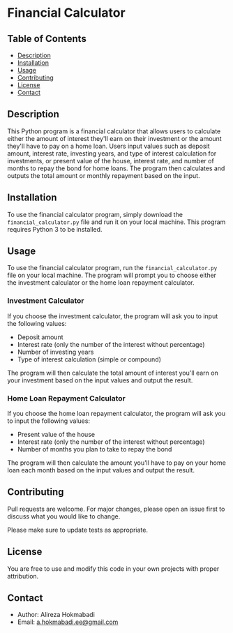 # Financial Calculator

## Table of Contents
- [Description](#description)
- [Installation](#installation)
- [Usage](#usage)
- [Contributing](#contributing)
- [License](#license)
- [Contact](#contact)

## Description
This Python program is a financial calculator that allows users to calculate either the amount of interest they'll earn on their investment or the amount they'll have to pay on a home loan. Users input values such as deposit amount, interest rate, investing years, and type of interest calculation for investments, or present value of the house, interest rate, and number of months to repay the bond for home loans. The program then calculates and outputs the total amount or monthly repayment based on the input.

## Installation

To use the financial calculator program, simply download the `financial_calculator.py` file and run it on your local machine. This program requires Python 3 to be installed.

## Usage

To use the financial calculator program, run the `financial_calculator.py` file on your local machine. The program will prompt you to choose either the investment calculator or the home loan repayment calculator.

### Investment Calculator

If you choose the investment calculator, the program will ask you to input the following values:

- Deposit amount
- Interest rate (only the number of the interest without percentage)
- Number of investing years
- Type of interest calculation (simple or compound)

The program will then calculate the total amount of interest you'll earn on your investment based on the input values and output the result.

### Home Loan Repayment Calculator

If you choose the home loan repayment calculator, the program will ask you to input the following values:

- Present value of the house
- Interest rate (only the number of the interest without percentage)
- Number of months you plan to take to repay the bond

The program will then calculate the amount you'll have to pay on your home loan each month based on the input values and output the result.

## Contributing

Pull requests are welcome. For major changes, please open an issue first to discuss what you would like to change.

Please make sure to update tests as appropriate.

## License
You are free to use and modify this code in your own projects with proper attribution.

## Contact
- Author: Alireza Hokmabadi
- Email: [a.hokmabadi.ee@gmail.com](mailto:a.hokmabadi.ee@gmail.com) 
